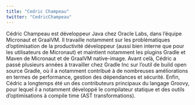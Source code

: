 ```yaml
---
title: "Cedric Champeau"
twitter: "CedricChampeau"
---
```


Cédric Champeau est développeur Java chez Oracle Labs, dans l’équipe
Micronaut et GraalVM. Il travaille notamment sur les problématiques
d’optimisation de la productivité développeur (aussi bien interne que
pour les utilisateurs de Micronaut) et maintient notamment les plugins
Gradle et Maven de Micronaut et de GraalVM native-image. Avant celà,
Cédric a passé plusieurs années à travailler chez Gradle Inc sur l’outil
de build open source Gradle, où il a notamment contribué à de nombreuses
améliorations en termes de performance, gestion des dépendances et
sécurité. Enfin, Cédric a longtemps été un des contributeurs principaux
du langage Groovy, pour lequel il a notamment développé le compilateur
statique et des outils d’optimisations à compile time (AST
transformations).
